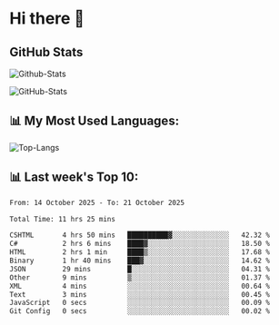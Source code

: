 # Hi there 👋

## GitHub Stats
![Github-Stats](https://github-readme-stats-sigma-five.vercel.app/api?username=ltorson&show_icons=true&theme=radical&count_private=true&show=reviews,discussions_started,discussions_answered,prs_merged,prs_merged_percentage)

![GitHub-Stats](https://github-readme-stats.vercel.app/api/wakatime?username=LeeTorson&theme=synthwave&size_weight=0.5&count_weight=0.5&title_color=36F9F6&langs_count=10&count_private=true)

## 📊 My Most Used Languages:
![Top-Langs](https://github-readme-stats-sigma-five.vercel.app/api/top-langs/?username=LTorson&layout=compact&langs_count=10)


## 📊 Last week's Top 10:
<!--START_SECTION:waka-->

```txt
From: 14 October 2025 - To: 21 October 2025

Total Time: 11 hrs 25 mins

CSHTML       4 hrs 50 mins   ██████████▓░░░░░░░░░░░░░░   42.32 %
C#           2 hrs 6 mins    ████▓░░░░░░░░░░░░░░░░░░░░   18.50 %
HTML         2 hrs 1 min     ████▒░░░░░░░░░░░░░░░░░░░░   17.68 %
Binary       1 hr 40 mins    ███▓░░░░░░░░░░░░░░░░░░░░░   14.62 %
JSON         29 mins         █░░░░░░░░░░░░░░░░░░░░░░░░   04.31 %
Other        9 mins          ▒░░░░░░░░░░░░░░░░░░░░░░░░   01.37 %
XML          4 mins          ░░░░░░░░░░░░░░░░░░░░░░░░░   00.64 %
Text         3 mins          ░░░░░░░░░░░░░░░░░░░░░░░░░   00.45 %
JavaScript   0 secs          ░░░░░░░░░░░░░░░░░░░░░░░░░   00.09 %
Git Config   0 secs          ░░░░░░░░░░░░░░░░░░░░░░░░░   00.02 %
```

<!--END_SECTION:waka-->

